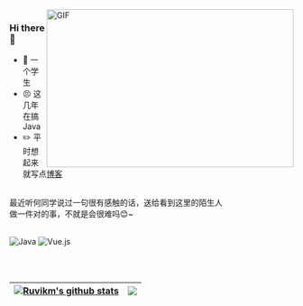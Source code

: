 <img align="right" alt="GIF" src="https://github.com/abhisheknaiidu/abhisheknaiidu/blob/master/code.gif?raw=true" width="438" height="280" />

### Hi there 👋
- 🤣 一个学生
- 😣 这几年在搞Java
- ✏️ 平时想起来就写点[博客](https://ruvikm.github.io/)

<br>
最近听何同学说过一句很有感触的话，送给看到这里的陌生人
<br>
做一件对的事，不就是会很难吗😊~
<br>
<br>

![Java](https://img.shields.io/badge/Java-1.8-orange?style=flat-square&logo=Java) ![Vue.js](https://img.shields.io/badge/-Vue.js-%232c3e50?style=flat-square&logo=vuedotjs)


<br>
<br>

|<a href="https://github.com/Ruvik"><img align="center" src="https://github-readme-stats.vercel.app/api?username=Ruvikm&show_icons=true&include_all_commits=true&hide_border=true" alt="Ruvikm's github stats" /></a>|<a href="https://github.com/Ruvik"><img align="center" src="https://github-readme-stats.vercel.app/api/top-langs/?username=Ruvikm&layout=compact&theme=buefy&hide_border=true" /></a>|
|--|--|

